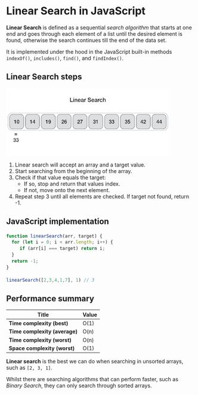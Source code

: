 # Linear Search in JavaScript

**Linear Search** is defined as a sequential *search algorithm* that starts at one end and goes through each element of a list until the desired element is found, otherwise the search continues till the end of the data set.

It is implemented under the hood in the JavaScript built-in methods ```indexOf()```, ```includes()```, ```find()```, and ```findIndex()```.

## Linear Search steps

![](linear-step-by-step.gif)

1. Linear search will accept an array and a target value.
1. Start searching from the beginning of the array.
1. Check if that value equals the target:
   * If so, stop and return that values index.
   * If not, move onto the next element.
1. Repeat step 3 until all elements are checked. If target not found, return -1.

## JavaScript implementation

```js
function linearSearch(arr, target) {
  for (let i = 0; i < arr.length; i++) {
     if (arr[i] === target) return i;
  }
  return -1;
}

linearSearch([2,3,4,1,7], 1) // 3
```

## Performance summary

| Title                         | Value  |
|-------------------------------|--------|
| **Time complexity (best)**    | O(1)   |
| **Time complexity (average)** | O(n)   | 
| **Time complexity (worst)**   | O(n)   | 
| **Space complexity (worst)**  | O(1)   |

**Linear search** is the best we can do when searching in unsorted arrays, such as ```[2, 3, 1]```.

Whilst there are searching algorithms that can perform faster, such as *Binary Search*, they can only search through sorted arrays.